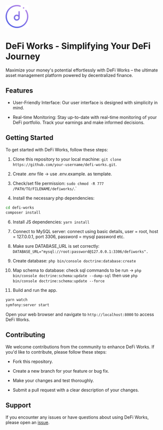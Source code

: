 <img width=75 height=75 src="/public/img/defi-works-logo.png"/>   

# DeFi Works - Simplifying Your DeFi Journey 
Maximize your money's potential effortlessly with DeFi Works – the ultimate asset management platform powered by decentralized finance.

## Features
* User-Friendly Interface: Our user interface is designed with simplicity in mind.

* Real-time Monitoring: Stay up-to-date with real-time monitoring of your DeFi portfolio. Track your earnings and make informed decisions.

## Getting Started
To get started with DeFi Works, follow these steps:

1) Clone this repository to your local machine:
`git clone https://github.com/your-username/defi-works.git`.
2) Create .env file -> use .env.example. as template.

3) Check/set file permission:
`sudo chmod -R 777 /PATH/TO/FILENAME/defiworks/`.`
   
5) Install the necessary php dependencies:
```bash
cd defi-works
composer install
```
6) Install JS dependencies:
`yarn install`

7) Connect to MySQL server:
connect using basic details, user = root, host = 127.0.0.1, port 3306, password = mysql password etc.

8) Make sure DATABASE_URL is set correctly:
`DATABASE_URL="mysql://root:password@127.0.0.1:3306/defiworks".`

9) Create database:
`php bin/console doctrine:database:create`

10) Map schema to database:
check sql commands to be run -> `php bin/console doctrine:schema:update --dump-sql` then use `php bin/console doctrine:schema:update --force`

11) Build and run the app.

```bash
yarn watch
symfony:server start
```
Open your web browser and navigate to `http://localhost:8000` to access DeFi Works.

## Contributing
We welcome contributions from the community to enhance DeFi Works. If you'd like to contribute, please follow these steps:

* Fork this repository.

* Create a new branch for your feature or bug fix.

* Make your changes and test thoroughly.

* Submit a pull request with a clear description of your changes.

## Support
If you encounter any issues or have questions about using DeFi Works, please open an <a href="https://github.com/agdc101/defiworks/issues">issue</a>.
